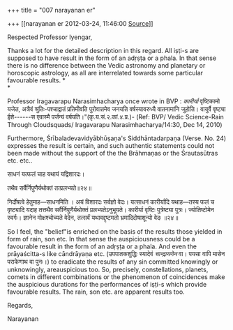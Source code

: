 +++
title = "007 narayanan er"

+++
[[narayanan er	2012-03-24, 11:46:00 [Source](https://groups.google.com/g/bvparishat/c/_ky-eCSWkYs)]]



Respected Professor Iyengar,

Thanks a lot for the detailed description in this regard. All iṣṭi-s are supposed to have result in the form of an adṛṣṭa or a phala. In that sense there is no difference between the Vedic astronomy and planetary or horoscopic astrology, as all are interrelated towards some particular favourable results. *  
*

Professor Iragavarapu Narasimhacharya once wrote in BVP : *कारीर्या* वृष्टिकामो यजेत, अत्रैवं श्रुतिः-पश्चाद्वातं प्रतिमीवति पुरोवातमेव जनयति वर्षस्यावरुध्यै वातनामानि जुहोति। वायुर्वै वृष्ट्या ईशे------स एवास्मै पर्जन्यं वर्षयति।"(कृ.य.सं.२.कां.४.प्र.)- (Ref: BVP/ Vedic Science-Rain Through Cloudsquads/ Iragavarapu Narasimhacharya/14:30, Dec 14, 2010)

Furthermore, Śrībaladevavidyābhūṣaṇa's Siddhāntadarpaṇa (Verse. No. 24) expresses the result is certain, and such authentic statements could not been made without the support of the the Brāhmaṇas or the Śrautasūtras etc. etc..  

साधनं यत्फलं चाह यथायं यद्विशारदः।

तथैव सर्वैर्निपुणैर्यथोक्तं तत्प्रलभ्यते॥२४॥

निर्दोषत्वे हेतुमाह—साधनमिति । अयं विशारदः सर्वज्ञो वेदः। यत्साधनं कारीर्यादि यथाह—तस्य फलं च वृष्ट्यादि यदाह तत्तथैव सर्वैर्निपुणैर्यथोक्तं प्रलभ्यतेऽनुभूयते। कारीर्या वृष्टिः पुत्रेष्ट्या पुत्रः। ज्योतिष्टोमेन स्वर्गः। ज्ञानेन मोक्षश्चोच्यते वेदेन, तत्सर्वं यथावद्दृष्टमतो भ्रमादिदोषाशून्यो वेदः ॥२४॥

So I feel, the "belief"is enriched on the basis of the results those yielded in form of rain, son etc. In that sense the auspiciousness could be a favourable result in the form of an adṛṣṭa or a phala. And even the prāyaścitta-s like cāndrāyaṇa etc. (उपपातकशुद्धिः स्यादेवं *चान्द्रायणेन* वा। पयसा वापि मासेन पराकेणाथ वा पुनः।) to eradicate the results of any sin committed knowingly or unknowingly, areauspicious too. So, precisely, constellations, planets, comets in different combinations or the phenomenon of coincidences make the auspicious durations for the performances of iṣṭi-s which provide favourable results. The rain, son etc. are apparent results too.

Regards,

Narayanan

  

